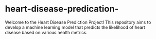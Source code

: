 # heart-disease-predication-
Welcome to the Heart Disease Prediction Project! This repository aims to develop a machine learning model that predicts the likelihood of heart disease based on various health metrics.
